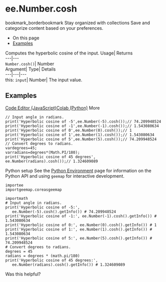  
#  ee.Number.cosh
bookmark_borderbookmark Stay organized with collections  Save and categorize content based on your preferences.
  * On this page
  * [Examples](https://developers.google.com/earth-engine/apidocs/ee-number-cosh#examples)


Computes the hyperbolic cosine of the input. 
Usage| Returns  
---|---  
`Number.cosh()`| Number  
Argument| Type| Details  
---|---|---  
this: `input`| Number| The input value.  
## Examples
[Code Editor (JavaScript)](https://developers.google.com/earth-engine/apidocs/ee-number-cosh#code-editor-javascript-sample)[Colab (Python)](https://developers.google.com/earth-engine/apidocs/ee-number-cosh#colab-python-sample) More
```
// Input angle in radians.
print('Hyperbolic cosine of -5',ee.Number(-5).cosh());// 74.209948524
print('Hyperbolic cosine of -1',ee.Number(-1).cosh());// 1.543080634
print('Hyperbolic cosine of 0',ee.Number(0).cosh());// 1
print('Hyperbolic cosine of 1',ee.Number(1).cosh());// 1.543080634
print('Hyperbolic cosine of 5',ee.Number(5).cosh());// 74.209948524
// Convert degrees to radians.
vardegrees=45;
varradians=degrees*(Math.PI/180);
print('Hyperbolic cosine of 45 degrees',
ee.Number(radians).cosh());// 1.324609089
```
Python setup
See the [ Python Environment](https://developers.google.com/earth-engine/guides/python_install) page for information on the Python API and using `geemap` for interactive development.
```
importee
importgeemap.coreasgeemap
```
```
importmath
# Input angle in radians.
print('Hyperbolic cosine of -5:',
   ee.Number(-5).cosh().getInfo()) # 74.209948524
print('Hyperbolic cosine of -1:', ee.Number(-1).cosh().getInfo()) # 1.543080634
print('Hyperbolic cosine of 0:', ee.Number(0).cosh().getInfo()) # 1
print('Hyperbolic cosine of 1:', ee.Number(1).cosh().getInfo()) # 1.543080634
print('Hyperbolic cosine of 5:', ee.Number(5).cosh().getInfo()) # 74.209948524
# Convert degrees to radians.
degrees = 45
radians = degrees * (math.pi/180)
print('Hyperbolic cosine of 45 degrees:',
   ee.Number(radians).cosh().getInfo()) # 1.324609089
```

Was this helpful?
